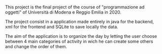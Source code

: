 This project is the final project of the course of "programmazione ad oggetti" of Università di Modena e Reggio Emilia in 2020.

The project consist in a application made entirely in java for the backend, xml for the frontend and SQLite to save locally the data.

The aim of the application is to organize the day by letting the user choose between 4 main categories of activity in wich he can create some others and change the order of them.
